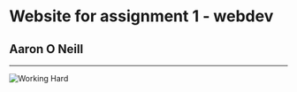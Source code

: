 # Website for assignment 1 - webdev
## Aaron O Neill
***
![Working Hard](https://tenor.com/view/pepe-dance-pepe-frog-dancing-dance-gif-15740317)